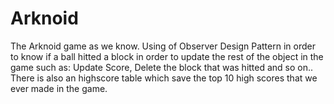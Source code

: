 # Arknoid
The Arknoid game as we know.
Using of Observer Design Pattern in order to know if a ball hitted a block in order to update the rest of the object in the game such as: Update Score, Delete the block that was hitted and so on..
There is also an highscore table which save the top 10 high scores that we ever made in the game.
